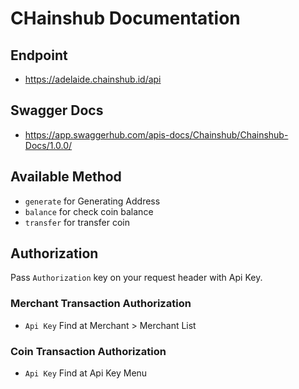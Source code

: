 # CHainshub Documentation

## Endpoint
- https://adelaide.chainshub.id/api

## Swagger Docs
- https://app.swaggerhub.com/apis-docs/Chainshub/Chainshub-Docs/1.0.0/

## Available Method 
- `generate` for Generating Address
- `balance` for check coin balance
- `transfer` for transfer coin

## Authorization
Pass `Authorization` key on your request header with Api Key.

### Merchant Transaction Authorization 
- `Api Key` Find at Merchant > Merchant List

### Coin Transaction Authorization
- `Api Key` Find at Api Key Menu

